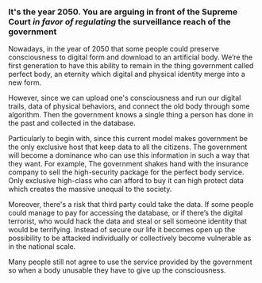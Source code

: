 ### It's the year 2050. You are arguing in front of the Supreme Court *in favor of regulating* the surveillance reach of the government

Nowadays, in the year of 2050 that some people could preserve consciousness to digital form and download to an artificial body. We’re the first generation to have this ability to remain in the thing government called perfect body, an eternity which digital and physical identity merge into a new form.

However, since we can upload one's consciousness and run our digital trails, data of physical behaviors, and connect the old body through some algorithm. Then the government knows a single thing a person has done in the past and collected in the database.

Particularly to begin with, since this current model makes government be the only exclusive host that keep data to all the citizens. The government will become a dominance who can use this information in such a way that they want. For example, The government shakes hand with the insurance company to sell the high-security package for the perfect body service. Only exclusive high-class who can afford to buy it can high protect data which creates the massive unequal to the society.

Moreover, there's a risk that third party could take the data. If some people could manage to pay for accessing the database, or if there’s the digital terrorist, who would hack the data and steal or sell someone identity that would be terrifying. Instead of secure our life it becomes open up the possibility to be attacked individually or collectively become vulnerable as in the national scale.  

Many people still not agree to use the service provided by the government so when a body unusable they have to give up the consciousness.
